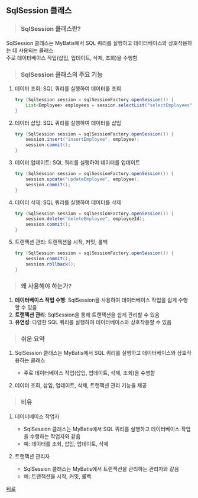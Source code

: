 ## SqlSession 클래스
> ### SqlSession 클래스란?
SqlSession 클래스는 MyBatis에서 SQL 쿼리를 실행하고 데이터베이스와 상호작용하는 데 사용되는 클래스</br>
주로 데이터베이스 작업(삽입, 업데이트, 삭제, 조회)을 수행함

> ### SqlSession 클래스의 주요 기능
1. 데이터 조회: SQL 쿼리를 실행하여 데이터를 조회
    ```java
    try (SqlSession session = sqlSessionFactory.openSession()) {
        List<Employee> employees = session.selectList("selectEmployees");
    }
    ```

2. 데이터 삽입: SQL 쿼리를 실행하여 데이터를 삽입
    ```java
    try (SqlSession session = sqlSessionFactory.openSession()) {
        session.insert("insertEmployee", employee);
        session.commit();
    }
    ```

3. 데이터 업데이트: SQL 쿼리를 실행하여 데이터를 업데이트
    ```java
    try (SqlSession session = sqlSessionFactory.openSession()) {
        session.update("updateEmployee", employee);
        session.commit();
    }
    ```

4. 데이터 삭제: SQL 쿼리를 실행하여 데이터를 삭제
    ```java
    try (SqlSession session = sqlSessionFactory.openSession()) {
        session.delete("deleteEmployee", employeeId);
        session.commit();
    }
    ```

5. 트랜잭션 관리: 트랜잭션을 시작, 커밋, 롤백
    ```java
    try (SqlSession session = sqlSessionFactory.openSession()) {
        session.commit();
        session.rollback();
    }
    ```

> ### 왜 사용해야 하는가?
1. **데이터베이스 작업 수행**: SqlSession을 사용하여 데이터베이스 작업을 쉽게 수행할 수 있음
2. **트랜잭션 관리**: SqlSession을 통해 트랜잭션을 쉽게 관리할 수 있음
3. **유연성**: 다양한 SQL 쿼리를 실행하여 데이터베이스와 상호작용할 수 있음

> ### 쉬운 요약
1. SqlSession 클래스는 MyBatis에서 SQL 쿼리를 실행하고 데이터베이스와 상호작용하는 클래스
    - 주로 데이터베이스 작업(삽입, 업데이트, 삭제, 조회)을 수행함

2. 데이터 조회, 삽입, 업데이트, 삭제, 트랜잭션 관리 기능을 제공

> ### 비유
1. 데이터베이스 작업자
    - SqlSession 클래스는 MyBatis에서 SQL 쿼리를 실행하고 데이터베이스 작업을 수행하는 작업자와 같음
    - 예: 데이터를 조회, 삽입, 업데이트, 삭제

2. 트랜잭션 관리자
    - SqlSession 클래스는 MyBatis에서 트랜잭션을 관리하는 관리자와 같음
    - 예: 트랜잭션을 시작, 커밋, 롤백

[뒤로](MyBatis.md)
